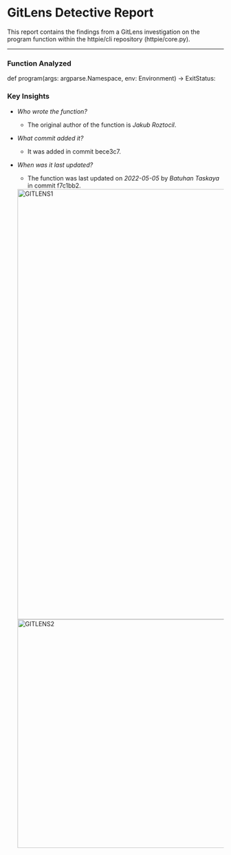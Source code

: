 # GitLens Detective Report

This report contains the findings from a GitLens investigation on the program function within the httpie/cli repository (httpie/core.py).

---

### Function Analyzed
def program(args: argparse.Namespace, env: Environment) -> ExitStatus:

### Key Insights

*   *Who wrote the function?*
    *   The original author of the function is *Jakub Roztocil*.

*   *What commit added it?*
    *   It was added in commit bece3c7.

*   *When was it last updated?*
    *   The function was last updated on *2022-05-05* by *Batuhan Taskaya* in commit f7c1bb2.
 
      <img width="999" alt="GITLENS1" src="https://github.com/user-attachments/assets/ceac31c4-e72c-419b-8f39-8a8e6ccc3bdd" />
      <img width="531" alt="GITLENS2" src="https://github.com/user-attachments/assets/f2e32706-301b-4a1b-a03a-babf498e2bd4" />
